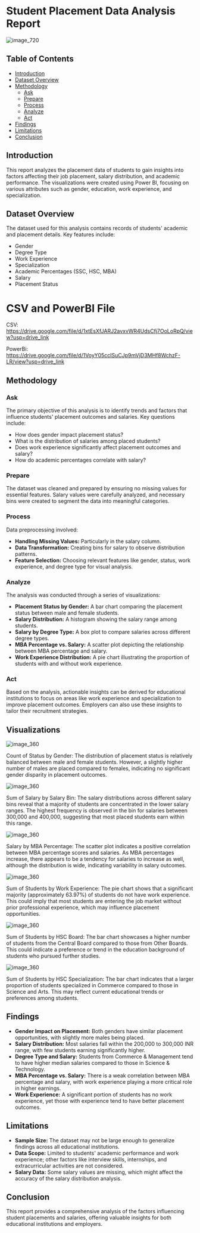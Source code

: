 # Student Placement Data Analysis Report
![image_720](https://github.com/user-attachments/assets/fb324a4a-76f0-48d0-9c25-0266a9e0edf1)


## Table of Contents
- [Introduction](#introduction)
- [Dataset Overview](#dataset-overview)
- [Methodology](#methodology)
  - [Ask](#ask)
  - [Prepare](#prepare)
  - [Process](#process)
  - [Analyze](#analyze)
  - [Act](#act)
- [Findings](#findings)
- [Limitations](#limitations)
- [Conclusion](#conclusion)

## Introduction
This report analyzes the placement data of students to gain insights into factors affecting their job placement, salary distribution, and academic performance. The visualizations were created using Power BI, focusing on various attributes such as gender, education, work experience, and specialization.

## Dataset Overview
The dataset used for this analysis contains records of students' academic and placement details. Key features include:
- Gender
- Degree Type
- Work Experience
- Specialization
- Academic Percentages (SSC, HSC, MBA)
- Salary
- Placement Status

# CSV and PowerBI File 

CSV: https://drive.google.com/file/d/1xtEsXfJARJ2avxvWR4UdsCfj7OoLoRpQ/view?usp=drive_link

PowerBi: https://drive.google.com/file/d/1VoyY05ccISuCJp9mVjD3MHf8WchzF-LR/view?usp=drive_link

## Methodology

### Ask
The primary objective of this analysis is to identify trends and factors that influence students' placement outcomes and salaries. Key questions include:
- How does gender impact placement status?
- What is the distribution of salaries among placed students?
- Does work experience significantly affect placement outcomes and salary?
- How do academic percentages correlate with salary?

### Prepare
The dataset was cleaned and prepared by ensuring no missing values for essential features. Salary values were carefully analyzed, and necessary bins were created to segment the data into meaningful categories.

### Process
Data preprocessing involved:
- **Handling Missing Values:** Particularly in the salary column.
- **Data Transformation:** Creating bins for salary to observe distribution patterns.
- **Feature Selection:** Choosing relevant features like gender, status, work experience, and degree type for visual analysis.

### Analyze
The analysis was conducted through a series of visualizations:
- **Placement Status by Gender:** A bar chart comparing the placement status between male and female students.
- **Salary Distribution:** A histogram showing the salary range among students.
- **Salary by Degree Type:** A box plot to compare salaries across different degree types.
- **MBA Percentage vs. Salary:** A scatter plot depicting the relationship between MBA percentage and salary.
- **Work Experience Distribution:** A pie chart illustrating the proportion of students with and without work experience.

### Act
Based on the analysis, actionable insights can be derived for educational institutions to focus on areas like work experience and specialization to improve placement outcomes. Employers can also use these insights to tailor their recruitment strategies.

## Visualizations


![image_360](https://github.com/user-attachments/assets/5efeef4e-6059-475e-92ec-67d387d97449)


Count of Status by Gender: The distribution of placement status is relatively balanced between male and female students. However, a slightly higher number of males are placed compared to females, indicating no significant gender disparity in placement outcomes.


![image_360](https://github.com/user-attachments/assets/78f7bbd5-7043-4a5d-88a7-ffa94c589820)


Sum of Salary by Salary Bin: The salary distributions across different salary bins reveal that a majority of students are concentrated in the lower salary ranges. The highest frequency is observed in the bin for salaries between 300,000 and 400,000, suggesting that most placed students earn within this range.


![image_360](https://github.com/user-attachments/assets/61b4b2db-a27d-4d2f-8958-2361d081b448)


Salary by MBA Percentage: The scatter plot indicates a positive correlation between MBA percentage scores and salaries. As MBA percentages increase, there appears to be a tendency for salaries to increase as well, although the distribution is wide, indicating variability in salary outcomes.


![image_360](https://github.com/user-attachments/assets/6086f0fe-a4e1-438a-8996-73d4d2b466d9)


Sum of Students by Work Experience: The pie chart shows that a significant majority (approximately 63.97%) of students do not have work experience. This could imply that most students are entering the job market without prior professional experience, which may influence placement opportunities.


![image_360](https://github.com/user-attachments/assets/c16c2daa-cb2c-4863-b083-d81e84d2a7d0)


Sum of Students by HSC Board: The bar chart showcases a higher number of students from the Central Board compared to those from Other Boards. This could indicate a preference or trend in the education background of students who pursued further studies.


![image_360](https://github.com/user-attachments/assets/0f6b25a3-7b37-4b01-aa92-dee21652c9fc)


Sum of Students by HSC Specialization: The bar chart indicates that a larger proportion of students specialized in Commerce compared to those in Science and Arts. This may reflect current educational trends or preferences among students.


## Findings
- **Gender Impact on Placement:** Both genders have similar placement opportunities, with slightly more males being placed.
- **Salary Distribution:** Most salaries fall within the 200,000 to 300,000 INR range, with few students earning significantly higher.
- **Degree Type and Salary:** Students from Commerce & Management tend to have higher median salaries compared to those in Science & Technology.
- **MBA Percentage vs. Salary:** There is a weak correlation between MBA percentage and salary, with work experience playing a more critical role in higher earnings.
- **Work Experience:** A significant portion of students has no work experience, yet those with experience tend to have better placement outcomes.

## Limitations
- **Sample Size:** The dataset may not be large enough to generalize findings across all educational institutions.
- **Data Scope:** Limited to students' academic performance and work experience; other factors like interview skills, internships, and extracurricular activities are not considered.
- **Salary Data:** Some salary values are missing, which might affect the accuracy of the salary distribution analysis.

## Conclusion
This report provides a comprehensive analysis of the factors influencing student placements and salaries, offering valuable insights for both educational institutions and employers.
